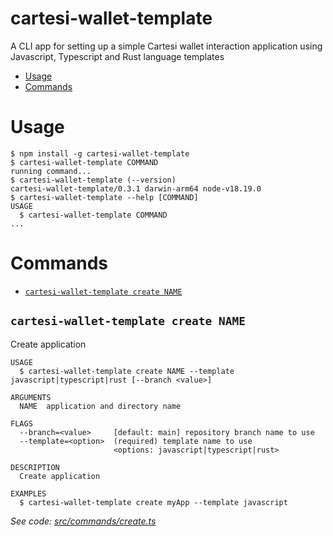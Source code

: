 cartesi-wallet-template
=================

A CLI app for setting up a simple Cartesi wallet interaction application using Javascript, Typescript and Rust language templates

<!-- toc -->
* [Usage](#usage)
* [Commands](#commands)
<!-- tocstop -->
# Usage
<!-- usage -->
```sh-session
$ npm install -g cartesi-wallet-template
$ cartesi-wallet-template COMMAND
running command...
$ cartesi-wallet-template (--version)
cartesi-wallet-template/0.3.1 darwin-arm64 node-v18.19.0
$ cartesi-wallet-template --help [COMMAND]
USAGE
  $ cartesi-wallet-template COMMAND
...
```
<!-- usagestop -->
# Commands
<!-- commands -->
* [`cartesi-wallet-template create NAME`](#cartesi-wallet-template-create-name)

## `cartesi-wallet-template create NAME`

Create application

```
USAGE
  $ cartesi-wallet-template create NAME --template javascript|typescript|rust [--branch <value>]

ARGUMENTS
  NAME  application and directory name

FLAGS
  --branch=<value>     [default: main] repository branch name to use
  --template=<option>  (required) template name to use
                       <options: javascript|typescript|rust>

DESCRIPTION
  Create application

EXAMPLES
  $ cartesi-wallet-template create myApp --template javascript
```

_See code: [src/commands/create.ts](https://github.com/gr4yha7/cartesi-wallet-template/blob/v0.3.1/src/commands/create.ts)_
<!-- commandsstop -->
